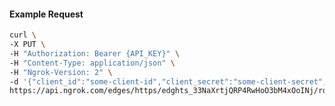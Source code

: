 <!-- Code generated for API Clients. DO NOT EDIT. -->

#### Example Request

```bash
curl \
-X PUT \
-H "Authorization: Bearer {API_KEY}" \
-H "Content-Type: application/json" \
-H "Ngrok-Version: 2" \
-d '{"client_id":"some-client-id","client_secret":"some-client-secret","enabled":true,"issuer":"https://accounts.google.com","scopes":["profile"]}' \
https://api.ngrok.com/edges/https/edghts_33NaXrtjQRP4RwHoO3bM4xOoINj/routes/edghtsrt_33NaXsInnXsnjhtRIHZ1NvYOUsx/oidc
```
